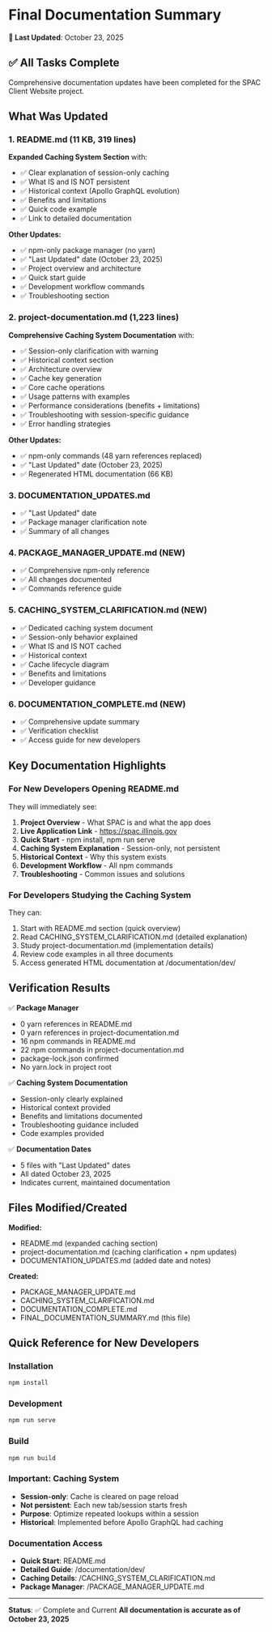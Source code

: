 # Final Documentation Summary

**📅 Last Updated**: October 23, 2025

## ✅ All Tasks Complete

Comprehensive documentation updates have been completed for the SPAC Client Website project.

## What Was Updated

### 1. README.md (11 KB, 319 lines)
**Expanded Caching System Section** with:
- ✅ Clear explanation of session-only caching
- ✅ What IS and IS NOT persistent
- ✅ Historical context (Apollo GraphQL evolution)
- ✅ Benefits and limitations
- ✅ Quick code example
- ✅ Link to detailed documentation

**Other Updates:**
- ✅ npm-only package manager (no yarn)
- ✅ "Last Updated" date (October 23, 2025)
- ✅ Project overview and architecture
- ✅ Quick start guide
- ✅ Development workflow commands
- ✅ Troubleshooting section

### 2. project-documentation.md (1,223 lines)
**Comprehensive Caching System Documentation** with:
- ✅ Session-only clarification with warning
- ✅ Historical context section
- ✅ Architecture overview
- ✅ Cache key generation
- ✅ Core cache operations
- ✅ Usage patterns with examples
- ✅ Performance considerations (benefits + limitations)
- ✅ Troubleshooting with session-specific guidance
- ✅ Error handling strategies

**Other Updates:**
- ✅ npm-only commands (48 yarn references replaced)
- ✅ "Last Updated" date (October 23, 2025)
- ✅ Regenerated HTML documentation (66 KB)

### 3. DOCUMENTATION_UPDATES.md
- ✅ "Last Updated" date
- ✅ Package manager clarification note
- ✅ Summary of all changes

### 4. PACKAGE_MANAGER_UPDATE.md (NEW)
- ✅ Comprehensive npm-only reference
- ✅ All changes documented
- ✅ Commands reference guide

### 5. CACHING_SYSTEM_CLARIFICATION.md (NEW)
- ✅ Dedicated caching system document
- ✅ Session-only behavior explained
- ✅ What IS and IS NOT cached
- ✅ Historical context
- ✅ Cache lifecycle diagram
- ✅ Benefits and limitations
- ✅ Developer guidance

### 6. DOCUMENTATION_COMPLETE.md (NEW)
- ✅ Comprehensive update summary
- ✅ Verification checklist
- ✅ Access guide for new developers

## Key Documentation Highlights

### For New Developers Opening README.md

They will immediately see:
1. **Project Overview** - What SPAC is and what the app does
2. **Live Application Link** - https://spac.illinois.gov
3. **Quick Start** - npm install, npm run serve
4. **Caching System Explanation** - Session-only, not persistent
5. **Historical Context** - Why this system exists
6. **Development Workflow** - All npm commands
7. **Troubleshooting** - Common issues and solutions

### For Developers Studying the Caching System

They can:
1. Start with README.md section (quick overview)
2. Read CACHING_SYSTEM_CLARIFICATION.md (detailed explanation)
3. Study project-documentation.md (implementation details)
4. Review code examples in all three documents
5. Access generated HTML documentation at /documentation/dev/

## Verification Results

✅ **Package Manager**
- 0 yarn references in README.md
- 0 yarn references in project-documentation.md
- 16 npm commands in README.md
- 22 npm commands in project-documentation.md
- package-lock.json confirmed
- No yarn.lock in project root

✅ **Caching System Documentation**
- Session-only clearly explained
- Historical context provided
- Benefits and limitations documented
- Troubleshooting guidance included
- Code examples provided

✅ **Documentation Dates**
- 5 files with "Last Updated" dates
- All dated October 23, 2025
- Indicates current, maintained documentation

## Files Modified/Created

**Modified:**
- README.md (expanded caching section)
- project-documentation.md (caching clarification + npm updates)
- DOCUMENTATION_UPDATES.md (added date and notes)

**Created:**
- PACKAGE_MANAGER_UPDATE.md
- CACHING_SYSTEM_CLARIFICATION.md
- DOCUMENTATION_COMPLETE.md
- FINAL_DOCUMENTATION_SUMMARY.md (this file)

## Quick Reference for New Developers

### Installation
```bash
npm install
```

### Development
```bash
npm run serve
```

### Build
```bash
npm run build
```

### Important: Caching System
- **Session-only**: Cache is cleared on page reload
- **Not persistent**: Each new tab/session starts fresh
- **Purpose**: Optimize repeated lookups within a session
- **Historical**: Implemented before Apollo GraphQL had caching

### Documentation Access
- **Quick Start**: README.md
- **Detailed Guide**: /documentation/dev/
- **Caching Details**: /CACHING_SYSTEM_CLARIFICATION.md
- **Package Manager**: /PACKAGE_MANAGER_UPDATE.md

---

**Status**: ✅ Complete and Current
**All documentation is accurate as of October 23, 2025**

